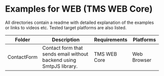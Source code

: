# Examples for WEB (TMS WEB Core)

All directories contain a readme with detailed explanation of the examples or links to videos etc. Tested target platforms are also listed.

| Folder | Description | Requirements | Platforms|
|--------|-------------|--------------|----------|
| ContactForm | Contact form that sends email without backend using SmtpJS library. | TMS WEB Core | Web Browser |

